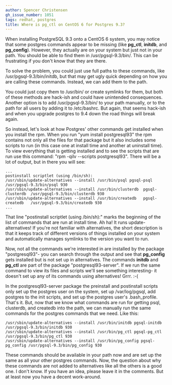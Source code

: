 ```yaml
---
author: Spencer Christensen
gh_issue_number: 1051
tags: redhat, postgres
title: Where is pg_ctl on CentOS 6 for Postgres 9.3?
---
```


When installing PostgreSQL 9.3 onto a CentOS 6 system, you may notice that some postgres commands appear to be missing (like **pg_ctl**, **initdb**, and **pg_config**).  However, they actually are on your system but just not in your path.  You should be able to find them in /usr/pgsql-9.3/bin/.  This can be frustrating if you don't know that they are there.

To solve the problem, you could just use full paths to these commands, like /usr/pgsql-9.3/bin/initdb, but that may get ugly quick depending on how you are calling these commands.  Instead, we can add them to the path.

You could just copy them to /usr/bin/ or create symlinks for them, but both of these methods are hack-ish and could have unintended consequences.  Another option is to add /usr/pgsql-9.3/bin/ to your path manually, or to the path for all users by adding it to /etc/bashrc.  But again, that seems hack-ish and when you upgrade postgres to 9.4 down the road things will break again.

So instead, let's look at how Postgres' other commands get installed when you install the rpm.  When you run "yum install postgresql93" the rpm contains not only all the files for that package but it also includes some scripts to run (in this case one at install time and another at uninstall time).  To view everything that is getting installed and to see the scripts that are run use this command:  "rpm -qilv --scripts postgresql93".  There will be a lot of output, but in there you will see:

```nohighlight
...
postinstall scriptlet (using /bin/sh):
/usr/sbin/update-alternatives --install /usr/bin/psql pgsql-psql /usr/pgsql-9.3/bin/psql 930
/usr/sbin/update-alternatives --install /usr/bin/clusterdb  pgsql-clusterdb  /usr/pgsql-9.3/bin/clusterdb 930
/usr/sbin/update-alternatives --install /usr/bin/createdb   pgsql-createdb   /usr/pgsql-9.3/bin/createdb 930
...
```

That line "postinstall scriptlet (using /bin/sh):" marks the beginning of the list of commands that are run at install time.  Ah ha! It runs update-alternatives!  If you're not familiar with alternatives, the short description is that it keeps track of different versions of things installed on your system and automatically manages symlinks to the version you want to run.

Now, not all the commands we're interested in are installed by the package "postgresql93"- you can search through the output and see that **pg_config** gets installed but is not set up in alternatives.  The commands **initdb** and **pg_ctl** are part of the package "postgresql93-server".  If we run the same command to view its files and scripts we'll see something interesting- it doesn't set up any of its commands using alternatives!  Grrr.  :-(

In the postgresql93-server package the preinstall and postinstall scripts only set up the postgres user on the system, set up /var/log/pgsql, add postgres to the init scripts, and set up the postgres user's .bash_profile.  That's it.  But, now that we know what commands are run for getting psql, clusterdb, and createdb into the path, we can manually run the same commands for the postgres commands that we need.  Like this:

```nohighlight
/usr/sbin/update-alternatives --install /usr/bin/initdb pgsql-initdb /usr/pgsql-9.3/bin/initdb 930
/usr/sbin/update-alternatives --install /usr/bin/pg_ctl pgsql-pg_ctl /usr/pgsql-9.3/bin/pg_ctl 930
/usr/sbin/update-alternatives --install /usr/bin/pg_config pgsql-pg_config /usr/pgsql-9.3/bin/pg_config 930
```

These commands should be available in your path now and are set up the same as all your other postgres commands.  Now, the question about why these commands are not added to alternatives like all the others is a good one.  I don't know.  If you have an idea, please leave it in the comments.  But at least now you have a decent work-around.
